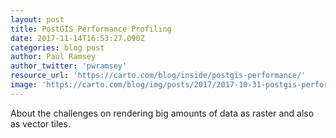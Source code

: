 ```yaml
---
layout: post
title: PostGIS Performance Profiling
date: 2017-11-14T16:53:27.090Z
categories: blog post
author: Paul Ramsey
author_twitter: 'pwramsey'
resource_url: 'https://carto.com/blog/inside/postgis-performance/'
image: 'https://carto.com/blog/img/posts/2017/2017-10-31-postgis-performance/random-data-carto-hi-res.4720c716.png'
---
```

About the challenges on rendering big amounts of data as raster and also as vector tiles.
